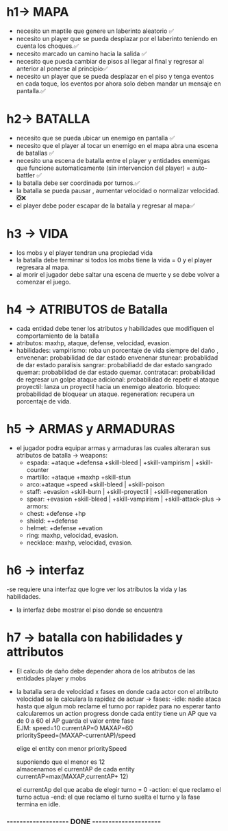 
# h1-> MAPA
- necesito un maptile que genere un laberinto aleatorio ✅
- necesito un player que se pueda desplazar por el laberinto teniendo en cuenta los choques.✅
- necesito marcado un camino hacia la salida ✅
- necesito que pueda cambiar de  pisos al llegar al final y regresar al anterior al ponerse al principio✅
- necesito un player que se pueda desplazar en el piso y tenga eventos en cada toque, los eventos por ahora solo deben mandar un mensaje en pantalla.✅

# h2-> BATALLA
- necesito que se pueda ubicar un enemigo en pantalla ✅
- necesito que el player al tocar un enemigo en el mapa abra una escena de batallas ✅
- necesito una escena de batalla entre el player y entidades enemigas que funcione automaticamente (sin  intervencion del player) = auto-battler ✅
- la batalla debe ser coordinada por turnos.✅
- la batalla se pueda pausar , aumentar velocidad o normalizar velocidad. ❎❌
- el player debe poder escapar de la batalla y regresar al mapa✅

# h3 -> VIDA
- los mobs y el player tendran una propiedad vida 
- la batalla debe terminar si todos los mobs tiene la vida = 0 y el player regresara al mapa.
- al morir el jugador debe saltar una escena de muerte y se debe volver a comenzar el juego.


# h4 -> ATRIBUTOS de Batalla
- cada entidad debe tener los atributos y habilidades que modifiquen el comportamiento de la batalla
- atributos: 
	 maxhp, ataque, defense, velocidad, evasion.
- habilidades: 
	vampirismo: roba un porcentaje de vida siempre del daño ,
	envenenar: probabilidad de dar estado envenenar
        stunear: probablidad de dar estado paralisis
	sangrar: probabiliadd de dar estado sangrado
	quemar: probabilidad de dar estado quemar.
        contratacar: probabilidad de regresar un golpe
        ataque adicional: probabilidad de repetir el ataque
	proyectil: lanza un proyectil hacia un enemigo aleatorio.
	bloqueo: probabilidad de bloquear un ataque.
	regeneration: recupera un porcentaje de vida.

# h5 -> ARMAS y ARMADURAS
- el jugador podra equipar armas y armaduras las cuales alteraran sus atributos de batalla
-> weapons:
	- espada: +ataque +defensa +skill-bleed | +skill-vampirism | +skill-counter
	- martillo: +ataque +maxhp +skill-stun
	- arco:+ataque +speed +skill-bleed | +skill-poison
	- staff: +evasion +skill-burn | +skill-proyectil | +skill-regeneration
	- spear: +evasion +skill-bleed | +skill-vampirism | +skill-attack-plus
-> armors:
	- chest: +defense +hp 
	- shield: ++defense
	- helmet: +defense +evation
 	- ring:  maxhp, velocidad, evasion.
	- necklace: maxhp, velocidad, evasion.

# h6 -> interfaz
-se requiere una interfaz que logre ver los atributos la vida y las habilidades.
- la interfaz debe mostrar el piso donde se encuentra

# h7 -> batalla con habilidades y attributos
- El calculo de daño debe depender ahora de los atributos de las entidades player y mobs
- la batalla sera de velocidad x fases en donde cada actor con el atributo velocidad se le calculara la rapidez de actuar
 -> fases:
	-idle: nadie ataca hasta que algun mob reclame el turno por rapidez
	para no esperar tanto calcularemos un action progress 
	donde cada entity tiene un AP que va de 0  a 60
	el AP guarda el valor entre fase	
	EJM:
	speed=10
	currentAP=0
	MAXAP=60	
	prioritySpeed=(MAXAP-currentAP)/speed	

	elige el entity con menor prioritySpeed
	
	suponiendo que el menor es 12			
	almacenamos el currentAP de cada entity
	currentAP=max(MAXAP,currentAP+ 12)	
	
	el currentAp del que acaba de elegir turno = 0
	-action: el que reclamo el turno actua
	-end: el que reclamo el turno suelta el turno y la fase termina en idle.


	
### ------------------- DONE ---------------------